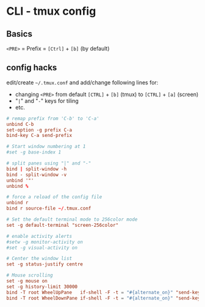 # CLI - tmux config
## Basics
`<PRE>` = Prefix = `[Ctrl]` + `[b]` (by default)

## config hacks
edit/create `~/.tmux.conf` and add/change following lines for:
* changing `<PRE>` from default `[CTRL]` + `[b]` (tmux) to `[CTRL]` + `[a]` (screen)
* "`|`" and "`-`" keys for tiling 
* etc.

```conf
# remap prefix from 'C-b' to 'C-a'
unbind C-b
set-option -g prefix C-a
bind-key C-a send-prefix

# Start window numbering at 1
#set -g base-index 1

# split panes using "|" and "-"
bind | split-window -h
bind - split-window -v
unbind '"'
unbind %

# force a reload of the config file
unbind r
bind r source-file ~/.tmux.conf

# Set the default terminal mode to 256color mode
set -g default-terminal "screen-256color"

# enable activity alerts
#setw -g monitor-activity on
#set -g visual-activity on

# Center the window list
set -g status-justify centre

# Mouse scrolling
set -g mouse on
set -g history-limit 30000
bind -T root WheelUpPane   if-shell -F -t = "#{alternate_on}" "send-keys -M" "select-pane -t =; copy-mode -e; send-keys -M"                                                                                       
bind -T root WheelDownPane if-shell -F -t = "#{alternate_on}" "send-keys -M" "select-pane -t =; send-keys -M" 
```
